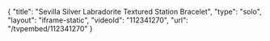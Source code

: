 {
    "title": "Sevilla Silver Labradorite   Textured Station Bracelet",
    "type": "solo",
    "layout": "iframe-static",
    "videoId": "112341270",
    "url": "\/tvpembed\/112341270"
}
